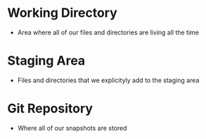 # Working Directory
- Area where all of our files and directories are living all the time

# Staging Area
- Files and directories that we explicityly add to the staging area

# Git Repository
- Where all of our snapshots are stored